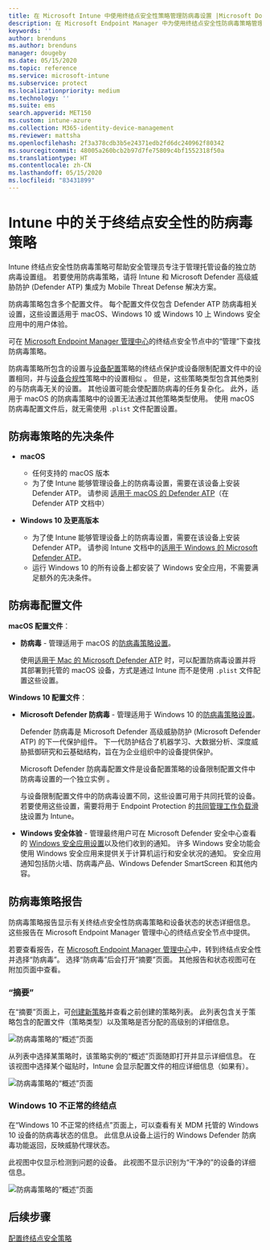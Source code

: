 ```yaml
---
title: 在 Microsoft Intune 中使用终结点安全性策略管理防病毒设置 |Microsoft Docs
description: 在 Microsoft Endpoint Manager 中为使用终结点安全性防病毒策略管理的设备配置和部署策略并使用报告。
keywords: ''
author: brenduns
ms.author: brenduns
manager: dougeby
ms.date: 05/15/2020
ms.topic: reference
ms.service: microsoft-intune
ms.subservice: protect
ms.localizationpriority: medium
ms.technology: ''
ms.suite: ems
search.appverid: MET150
ms.custom: intune-azure
ms.collection: M365-identity-device-management
ms.reviewer: mattsha
ms.openlocfilehash: 2f3a378cdb3b5e24371edb2fd6dc240962f80342
ms.sourcegitcommit: 48005a260bcb2b97d7fe75809c4bf1552318f50a
ms.translationtype: HT
ms.contentlocale: zh-CN
ms.lasthandoff: 05/15/2020
ms.locfileid: "83431899"
---
```

# <a name="antivirus-policy-for-endpoint-security-in-intune"></a>Intune 中的关于终结点安全性的防病毒策略

Intune 终结点安全性防病毒策略可帮助安全管理员专注于管理托管设备的独立防病毒设置组。 若要使用防病毒策略，请将 Intune 和 Microsoft Defender 高级威胁防护 (Defender ATP) 集成为 Mobile Threat Defense 解决方案。

防病毒策略包含多个配置文件。 每个配置文件仅包含 Defender ATP 防病毒相关设置，这些设置适用于 macOS、Windows 10 或 Windows 10 上 Windows 安全应用中的用户体验。

可在 [Microsoft Endpoint Manager 管理中心](https://go.microsoft.com/fwlink/?linkid=2109431)的终结点安全节点中的“管理”下查找防病毒策略。

防病毒策略所包含的设置与[设备配置](../configuration/device-profile-create.md)策略的终结点保护或设备限制配置文件中的设置相同，并与[设备合规性](../protect/device-compliance-get-started.md)策略中的设置相似 。 但是，这些策略类型包含其他类别的与防病毒无关的设置。 其他设置可能会使配置防病毒的任务复杂化。 此外，适用于 macOS 的防病毒策略中的设置无法通过其他策略类型使用。 使用 macOS 防病毒配置文件后，就无需使用 `.plist` 文件配置设置。

## <a name="prerequisites-for-antivirus-policy"></a>防病毒策略的先决条件

- **macOS**
  - 任何支持的 macOS 版本
  - 为了使 Intune 能够管理设备上的防病毒设置，需要在该设备上安装 Defender ATP。 请参阅 [适用于 macOS 的 Defender ATP](https://docs.microsoft.com/windows/security/threat-protection/microsoft-defender-atp/microsoft-defender-atp-mac)（在 Defender ATP 文档中）

- **Windows 10 及更高版本**
  - 为了使 Intune 能够管理设备上的防病毒设置，需要在该设备上安装 Defender ATP。 请参阅 Intune 文档中的[适用于 Windows 的 Microsoft Defender ATP](../protect/advanced-threat-protection.md)。
  - 运行 Windows 10 的所有设备上都安装了 Windows 安全应用，不需要满足额外的先决条件。

## <a name="antivirus-profiles"></a>防病毒配置文件

**macOS 配置文件**：

- **防病毒** - 管理适用于 macOS 的[防病毒策略设置](../protect/antivirus-microsoft-defender-settings-macos.md)。

  使用[适用于 Mac 的 Microsoft Defender ATP](https://docs.microsoft.com/windows/security/threat-protection/microsoft-defender-atp/microsoft-defender-atp-mac) 时，可以配置防病毒设置并将其部署到托管的 macOS 设备，方式是通过 Intune 而不是使用 `.plist` 文件配置这些设置。

**Windows 10 配置文件**：

- **Microsoft Defender 防病毒** - 管理适用于 Windows 10 的[防病毒策略设置](../protect/antivirus-microsoft-defender-settings-windows.md)。

  Defender 防病毒是 Microsoft Defender 高级威胁防护 (Microsoft Defender ATP) 的下一代保护组件。 下一代防护结合了机器学习、大数据分析、深度威胁抵御研究和云基础结构，旨在为企业组织中的设备提供保护。

  Microsoft Defender 防病毒配置文件是设备配置策略的设备限制配置文件中防病毒设置的一个独立实例 。
  
  与设备限制配置文件中的防病毒设置不同，这些设置可用于共同托管的设备。 若要使用这些设置，需要将用于 Endpoint Protection 的[共同管理工作负载滑块](https://docs.microsoft.com/configmgr/comanage/how-to-switch-workloads)设置为 Intune。

- **Windows 安全体验** - 管理最终用户可在 Microsoft Defender 安全中心查看的 [Windows 安全应用设置](../protect/antivirus-security-experience-windows-settings.md)以及他们收到的通知。 许多 Windows 安全功能会使用 Windows 安全应用来提供关于计算机运行和安全状况的通知。 安全应用通知包括防火墙、防病毒产品、Windows Defender SmartScreen 和其他内容。

## <a name="antivirus-policy-reports"></a>防病毒策略报告

防病毒策略报告显示有关终结点安全性防病毒策略和设备状态的状态详细信息。 这些报告在 Microsoft Endpoint Manager 管理中心的终结点安全节点中提供。

若要查看报告，在 [Microsoft Endpoint Manager 管理中心](https://go.microsoft.com/fwlink/?linkid=2109431)中，转到终结点安全性并选择“防病毒”。 选择“防病毒”后会打开“摘要”页面。 其他报告和状态视图可在附加页面中查看。

### <a name="summary"></a>“摘要”

在“摘要”页面上，可[创建新策略](../protect/endpoint-security-policy.md#create-an-endpoint-security-policy)并查看之前创建的策略列表。 此列表包含关于策略包含的配置文件（策略类型）以及策略是否分配的高级别的详细信息。

![防病毒策略的“概述”页面](./media/endpoint-security-antivirus-policy/antivirus-summary.png)

从列表中选择某策略时，该策略实例的“概述”页面随即打开并显示详细信息。 在该视图中选择某个磁贴时，Intune 会显示配置文件的相应详细信息（如果有）。

![防病毒策略的“概述”页面](./media/endpoint-security-antivirus-policy/policy-overview.png)

### <a name="windows-10-unhealthy-endpoints"></a>Windows 10 不正常的终结点

在“Windows 10 不正常的终结点”页面上，可以查看有关 MDM 托管的 Windows 10 设备的防病毒状态的信息。 此信息从设备上运行的 Windows Defender 防病毒功能返回，反映威胁代理状态。

此视图中仅显示检测到问题的设备。 此视图不显示识别为“干净的”的设备的详细信息。

![防病毒策略的“概述”页面](./media/endpoint-security-antivirus-policy/antivirus-unhealthy-endpoints.png)

## <a name="next-steps"></a>后续步骤

[配置终结点安全策略](../protect/endpoint-security-policy.md#create-an-endpoint-security-policy)
